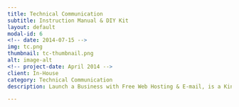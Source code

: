 ```yaml
---
title: Technical Communication 
subtitle: Instruction Manual & DIY Kit
layout: default
modal-id: 6
<!-- date: 2014-07-15 -->
img: tc.png
thumbnail: tc-thumbnail.png
alt: image-alt
<!-- project-date: April 2014 -->
client: In-House
category: Technical Communication 
description: Launch a Business with Free Web Hosting & E-mail, is a Kindle e-book (work in progress) for engaging the entrepreneur, professional, and SME community with responsive services. Crafted as an instruction manual, the DIY kit is visually rich with illustrations and step-by-step instructions to establish a digital presence.  

---
```

